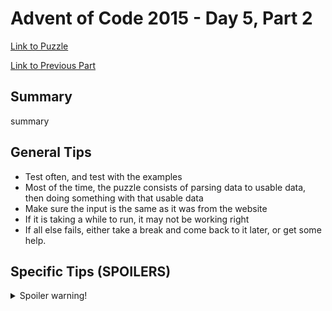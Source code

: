 # Advent of Code 2015 - Day 5, Part 2

[Link to Puzzle](https://adventofcode.com/2015/day/5#part2)

[Link to Previous Part](https://github.com/CodingAP/unofficial-aoc-syllabus/blob/main/years/2015/day5/part1.md)

## Summary
summary

## General Tips
- Test often, and test with the examples
- Most of the time, the puzzle consists of parsing data to usable data, then doing something with that usable data
- Make sure the input is the same as it was from the website
- If it is taking a while to run, it may not be working right
- If all else fails, either take a break and come back to it later, or get some help.

## Specific Tips (SPOILERS)
<details> <summary>Spoiler warning!</summary>

specific tips

</details>